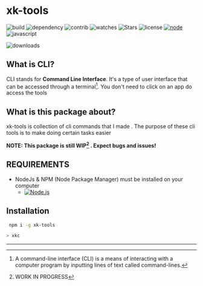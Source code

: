 # xk-tools

![build][build] ![dependency][dependency-review] 
![contrib](https://custom-icon-badges.demolab.com/github/contributors/XK-Z0-XD/xk-cli-tools?logo=person) ![watches](https://custom-icon-badges.demolab.com/github/forks/XK-Z0-XD/xk-cli-tools?logo=repo-forked) ![Stars](https://custom-icon-badges.demolab.com/github/stars/XK-Z0-XD/xk-cli-tools?logo=stars&label=stars)
![license][license] 
[![node][node]][node-url]
![javascript]

![downloads]()

## What is CLI?

CLI stands for **Command Line Interface**. It's a type of user interface that can be accessed through a terminal[^1]. You don't need to click on an app do access the tools

## What is this package about?

xk-tools is collection of cli commands that I made .
The purpose of these cli tools is to make doing certain tasks easier

**NOTE: This package is still WIP[^2] . Expect bugs and issues!**

## REQUIREMENTS

- NodeJs & NPM (Node Package Manager) must be installed on your computer
  - [![Node.js](https://custom-icon-badges.demolab.com/badge/-Node.js-339933?style=for-the-badge&logo=node.js&logoColor=white)](https://nodejs.org/)

## Installation

```bash
 npm i -g xk-tools 
```

```bash
> xkc 
```

------
[^1]: A command-line interface (CLI) is a means of interacting with a computer program by inputting lines of text called command-lines.
[^2]:  WORK IN PROGRESS

[node]: https://img.shields.io/node/v/xk-tools.svg
[node-url]: https://nodejs.org
[license]: https://custom-icon-badges.demolab.com/github/license/XK-Z0-XD/xk-cli-tools?logo=law&label=LICENSE
[javascript]: https://custom-icon-badges.demolab.com/static/v1?logo=javascript&label&message=javascript
[install-size]: https://packagephobia.com/result?p=xk-tools
[build]: https://github.com/XK-Z0-XD/xk-cli-tools/actions/workflows/build.yml/badge.svg
[dependency-review]: https://github.com/XK-Z0-XD/xk-cli-tools/actions/workflows/dependency-review.yml/badge.svg
[contrib]: https://custom-icon-badges.demolab.com/github/contributors/XK-Z0-XD/xk-cli-tools?style=flat-square&logo=person 